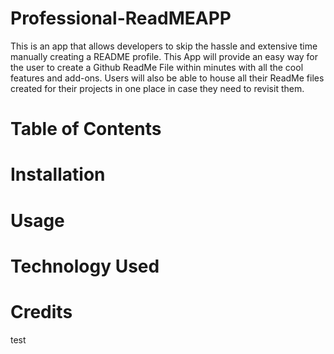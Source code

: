 # Professional-ReadMEAPP

This is an app that allows developers to skip the hassle and extensive time manually creating a README profile. This App will provide an easy way for the user to create a Github ReadMe File within minutes with all the cool features and add-ons. Users will also be able to house all their ReadMe files created for their projects in one place in case they need to revisit them.

# Table of Contents


# Installation

# Usage

# Technology Used

# Credits

test